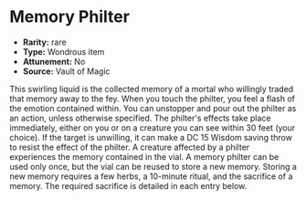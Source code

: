 
# Memory Philter

* **Rarity:** rare
* **Type:** Wondrous item
* **Attunement:** No
* **Source:** Vault of Magic


This swirling liquid is the collected memory of a mortal who willingly traded that memory away to the fey. When you touch the philter, you feel a flash of the emotion contained within. You can unstopper and pour out the philter as an action, unless otherwise specified. The philter's effects take place immediately, either on you or on a creature you can see within 30 feet (your choice). If the target is unwilling, it can make a DC 15 Wisdom saving throw to resist the effect of the philter. A creature affected by a philter experiences the memory contained in the vial. A memory philter can be used only once, but the vial can be reused to store a new memory. Storing a new memory requires a few herbs, a 10-minute ritual, and the sacrifice of a memory. The required sacrifice is detailed in each entry below.
